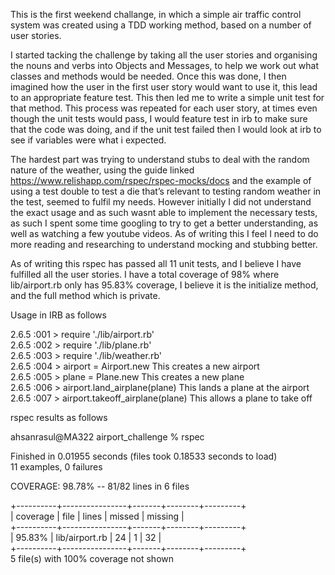 This is the first weekend challange, in which a simple air traffic control system was created using a TDD working method, based on a number of user stories. 

I started tacking the challenge by taking all the user stories and organising the nouns and verbs into Objects and Messages, to help we work out what classes and methods would be needed. Once this was done, I then imagined how the user in the first user story would want to use it, this lead to an appropriate feature test. This then led me to write a simple unit test for that method. This process was repeated for each user story, at times even though the unit tests would pass, I would feature test in irb to make sure that the code was doing, and if the unit test failed then I would look at irb to see if variables were what i expected. 

The hardest part was trying to understand stubs to deal with the random nature of the weather, using the guide linked https://www.relishapp.com/rspec/rspec-mocks/docs and the example of using a test double to test a die that’s relevant to testing random weather in the test, seemed to fulfil my needs. However initially I did not understand the exact usage and as such wasnt able to implement the necessary tests, as such I spent some time googling to try to get a better understanding, as well as watching a few youtube videos. As of writing this I feel I need to do more reading and researching to understand mocking and stubbing better. 

As of writing this rspec has passed all 11 unit tests, and I believe I have fulfilled all the user stories. I have a total coverage of 98% where lib/airport.rb only has 95.83% coverage, I believe it is the initialize method, and the full method which is private.

Usage in IRB as follows

2.6.5 :001 > require './lib/airport.rb'                                                                                                                           
2.6.5 :002 > require './lib/plane.rb'                                                                                                                             
2.6.5 :003 > require './lib/weather.rb'                                                                                                                           
2.6.5 :004 > airport = Airport.new                This creates a new airport                                                                                     
2.6.5 :005 > plane = Plane.new                    This creates a new plane                                                                                       
2.6.5 :006 > airport.land_airplane(plane)         This lands a plane at the airport                                                                               
2.6.5 :007 > airport.takeoff_airplane(plane)      This allows a plane to take off                                                                                 
                                                                                                                                                                 
rspec results as follows                                                                                                                                         
                                                                                                                                                                 
ahsanrasul@MA322 airport_challenge % rspec                                                                                                                       
                                                                                                                                                                 
Finished in 0.01955 seconds (files took 0.18533 seconds to load)                                                                                                 
11 examples, 0 failures                                                                                                                                           
                                                                                                                                                                 
COVERAGE:  98.78% -- 81/82 lines in 6 files                                                                                                                       
                                                                                                                                                                 
+----------+----------------+-------+--------+---------+                                                                                                         
| coverage | file           | lines | missed | missing |                                                                                                         
+----------+----------------+-------+--------+---------+                                                                                                         
|  95.83%  | lib/airport.rb | 24    | 1      | 32      |                                                                                                         
+----------+----------------+-------+--------+---------+                                                                                                         
5 file(s) with 100% coverage not shown

